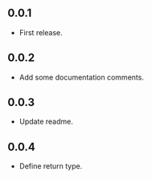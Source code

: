 ## 0.0.1

* First release.

## 0.0.2

* Add some documentation comments.

## 0.0.3

* Update readme.

## 0.0.4

* Define return type.

